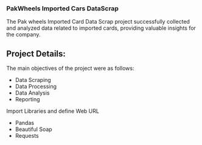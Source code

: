 ### PakWheels Imported Cars DataScrap 
The Pak wheels Imported Card Data Scrap project successfully collected and
analyzed data related to imported cards, providing valuable insights for the
company. <br />

## Project Details: 
The main objectives of the project were as follows: <br />
- Data Scraping
- Data Processing
- Data Analysis
- Reporting

Import Libraries and define Web URL <br />
- Pandas
- Beautiful Soap
- Requests
